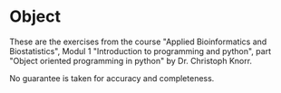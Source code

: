# Object

These are the exercises from the course "Applied Bioinformatics and Biostatistics", 
Modul 1 "Introduction to programming and python", 
part "Object oriented programming in python" by Dr. Christoph Knorr.

No guarantee is taken for accuracy and completeness.
